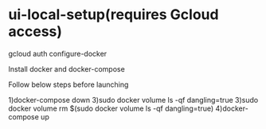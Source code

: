 # ui-local-setup(requires Gcloud access)

gcloud auth configure-docker

Install docker and docker-compose



Follow below steps before launching

1)docker-compose down
3)sudo docker volume ls -qf dangling=true
3)sudo docker volume rm $(sudo docker volume ls -qf dangling=true)
4)docker-compose up